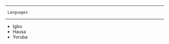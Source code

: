 -----------------------------

     Languages
---------------------------------

  * Igbo
  * Hausa
  * Yoruba
  
